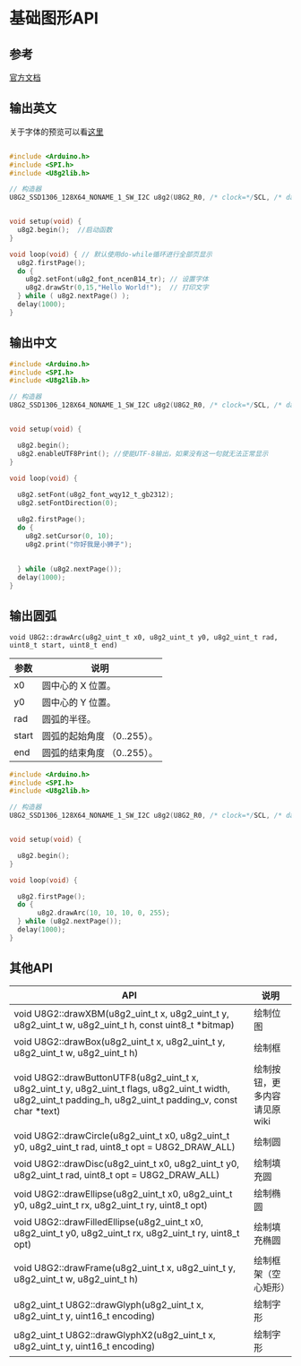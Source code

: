 # 基础图形API

## 参考
[官方文档](https://github.com/olikraus/u8g2/wiki/u8g2reference)



## 输出英文

关于字体的预览可以看[这里](https://docs.rs/u8g2-fonts/latest/u8g2_fonts/fonts/index.html)

```c

#include <Arduino.h>
#include <SPI.h>
#include <U8g2lib.h>

// 构造器
U8G2_SSD1306_128X64_NONAME_1_SW_I2C u8g2(U8G2_R0, /* clock=*/SCL, /* data=*/SDA, /* reset=*/U8X8_PIN_NONE);


void setup(void) {
  u8g2.begin();  //启动函数
}

void loop(void) { // 默认使用do-while循环进行全部页显示
  u8g2.firstPage();  
  do {
    u8g2.setFont(u8g2_font_ncenB14_tr); // 设置字体
    u8g2.drawStr(0,15,"Hello World!");  // 打印文字
  } while ( u8g2.nextPage() );
  delay(1000);
}
```

## 输出中文

```c
#include <Arduino.h>
#include <SPI.h>
#include <U8g2lib.h>

// 构造器
U8G2_SSD1306_128X64_NONAME_1_SW_I2C u8g2(U8G2_R0, /* clock=*/SCL, /* data=*/SDA, /* reset=*/U8X8_PIN_NONE);


void setup(void) {

  u8g2.begin();
  u8g2.enableUTF8Print(); //使能UTF-8输出，如果没有这一句就无法正常显示
}

void loop(void) {
  
  u8g2.setFont(u8g2_font_wqy12_t_gb2312);  
  u8g2.setFontDirection(0);

  u8g2.firstPage();
  do {
    u8g2.setCursor(0, 10);
    u8g2.print("你好我是小狮子");  
    
  
  } while (u8g2.nextPage());
  delay(1000);
}
```

## 输出圆弧

`void U8G2::drawArc(u8g2_uint_t x0, u8g2_uint_t y0, u8g2_uint_t rad, uint8_t start, uint8_t end)`

|参数|说明|
|-|-|
|x0|圆中心的 X 位置。|
|y0|圆中心的 Y 位置。|
|rad|圆弧的半径。|
|start|圆弧的起始角度 （0..255）。|
|end|圆弧的结束角度 （0..255）。|


```c
#include <Arduino.h>
#include <SPI.h>
#include <U8g2lib.h>

// 构造器
U8G2_SSD1306_128X64_NONAME_1_SW_I2C u8g2(U8G2_R0, /* clock=*/SCL, /* data=*/SDA, /* reset=*/U8X8_PIN_NONE);


void setup(void) {

  u8g2.begin();
}

void loop(void) {

  u8g2.firstPage();
  do {
       u8g2.drawArc(10, 10, 10, 0, 255);
  } while (u8g2.nextPage());
  delay(1000);
}
```

## 其他API

|API|说明|
|-|-|
|void U8G2::drawXBM(u8g2_uint_t x, u8g2_uint_t y, u8g2_uint_t w, u8g2_uint_t h, const uint8_t *bitmap)|绘制位图|
|void U8G2::drawBox(u8g2_uint_t x, u8g2_uint_t y, u8g2_uint_t w, u8g2_uint_t h)|绘制框|
|void U8G2::drawButtonUTF8(u8g2_uint_t x, u8g2_uint_t y, u8g2_uint_t flags, u8g2_uint_t width, u8g2_uint_t padding_h, u8g2_uint_t padding_v, const char *text)|绘制按钮，更多内容请见原wiki|
|void U8G2::drawCircle(u8g2_uint_t x0, u8g2_uint_t y0, u8g2_uint_t rad, uint8_t opt = U8G2_DRAW_ALL)|绘制圆|
|void U8G2::drawDisc(u8g2_uint_t x0, u8g2_uint_t y0, u8g2_uint_t rad, uint8_t opt = U8G2_DRAW_ALL)|绘制填充圆|
|void U8G2::drawEllipse(u8g2_uint_t x0, u8g2_uint_t y0, u8g2_uint_t rx, u8g2_uint_t ry, uint8_t opt)|绘制椭圆|
|void U8G2::drawFilledEllipse(u8g2_uint_t x0, u8g2_uint_t y0, u8g2_uint_t rx, u8g2_uint_t ry, uint8_t opt)|绘制填充椭圆|
|void U8G2::drawFrame(u8g2_uint_t x, u8g2_uint_t y, u8g2_uint_t w, u8g2_uint_t h)|绘制框架（空心矩形）|
|u8g2_uint_t U8G2::drawGlyph(u8g2_uint_t x, u8g2_uint_t y, uint16_t encoding)|绘制字形|
|u8g2_uint_t U8G2::drawGlyphX2(u8g2_uint_t x, u8g2_uint_t y, uint16_t encoding)|绘制字形|

